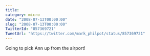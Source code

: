 ```yaml
---
title: 
category: micro
date: "2008-07-13T00:00:00"
slug: "2008-07-13T00:00:00"
TwitterId: "857369721"
TweetUrl: "https://twitter.com/mark_philpot/status/857369721"
---
```


Going to pick Ann up from the airport!
